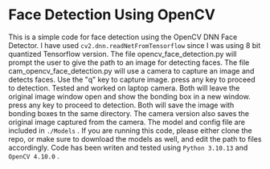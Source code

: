# Face Detection Using OpenCV

This is a simple code for face detection using the OpenCV DNN Face Detector. I have used `cv2.dnn.readNetFromTensorflow` since I was using 8 bit quantized Tensorflow version.
The file opencv_face_detection.py will prompt the user to give the path to an image for detecting faces.
The file cam_opencv_face_detection.py will use a camera to capture an image and detects faces. Use the "q" key to capture image. press any key to proceed to detection. Tested and worked on laptop camera.
Both will leave the original image window open and show the bonding box in a new window. press any key to proceed to detection.
Both will save the image with bonding boxes tn the same directory. The camera version also saves the original image captured from the camera.
The model and config file are included in `./Models` . If you are running this code, please either clone the repo, or make sure to download the models as well, and edit the path to files accordingly.
Code has been writen and tested using `Python 3.10.13` and `OpenCV 4.10.0` .
